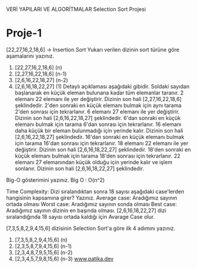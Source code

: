 VERİ YAPILARI VE ALGORİTMALAR
Selection Sort Projesi
# Proje-1
[22,27,16,2,18,6] -> Insertion Sort
Yukarı verilen dizinin sort türüne göre aşamalarını yazınız. 
1. [22,27,16,2,18,6]		(n)
2. [2,27,16,22,18,6]		(n-1)
3. [2,6,16,22,18,27]		(n-2)
4. [2,6,16,18,22,27]		(1)
Detaylı açıklaması aşağıdaki gibidir.
Soldaki sayıdan başlanarak en küçük eleman bulunana kadar tüm elemanlar taranır. 
2 elemanı 22 elemanı ile yer değiştirir.  Dizinin son hali [2,27,16,22,18,6] şeklindedir.
2'den sonraki en küçük elemanı bulmak için aynı tarama 2'den sonrası için tekrarlanır.
6 elemanı 27 elemanı ile yer değiştirir. Dizinin son hali [2,6,16,22,18,27] şeklindedir.
6'dan sonraki en küçük elemanı bulmak için tarama 6'dan sonrası için tekrarlanır.
16 elemanı daha küçük bir eleman bulunmadığı için yerinde kalır. Dizinin son hali [2,6,16,22,18,27] şeklindedir.
16'dan sonraki en küçük elemanı bulmak için tarama 16'dan sonrası için tekrarlanır.
18 elemanı 22 elemanı ile yer değiştirir. Dizinin son hali [2,6,16,18,22,27] şeklindedir.
18'den sonraki en küçük elemanı bulmak için tarama 18'den sonrası için tekrarlanır.
22 elemanı 27 elemanından küçük olduğu için yerinde kalır ve işlem sonlanır. Dizinin son hali [2,6,16,18,22,27] şeklindedir.

Big-O gösterimini yazınız.
Big O : O(n^2)

Time Complexity: Dizi sıralandıktan sonra 18 sayısı aşağıdaki case'lerden hangisinin kapsamına girer? Yazınız.
Average case: Aradığımız sayının ortada olması
Worst case: Aradığımız sayının sonda olması
Best case: Aradığımız sayının dizinin en başında olması.
[2,6,16,18,22,27] dizi sıralandığında 18 sayısı ortada kaldığı için Avarage Case olur.

[7,3,5,8,2,9,4,15,6] dizisinin Selection Sort'a göre ilk 4 adımını yazınız.
1. [7,3,5,8,2,9,4,15,6]		(n)
2. [2,3,5,8,7,9,4,15,6]		(n-1)
3. [2,3,4,8,7,9,5,15,6]		(n-2)
4. [2,3,4,5,7,9,8,15,6]		(n-3)
www.patika.dev
